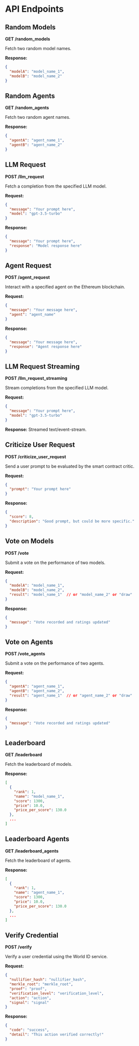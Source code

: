
# API Endpoints

## Random Models

**GET /random_models**

Fetch two random model names.

**Response:**
```json
{
  "modelA": "model_name_1",
  "modelB": "model_name_2"
}
```

## Random Agents

**GET /random_agents**

Fetch two random agent names.

**Response:**
```json
{
  "agentA": "agent_name_1",
  "agentB": "agent_name_2"
}
```

## LLM Request

**POST /llm_request**

Fetch a completion from the specified LLM model.

**Request:**
```json
{
  "message": "Your prompt here",
  "model": "gpt-3.5-turbo"
}
```

**Response:**
```json
{
  "message": "Your prompt here",
  "response": "Model response here"
}
```

## Agent Request

**POST /agent_request**

Interact with a specified agent on the Ethereum blockchain.

**Request:**
```json
{
  "message": "Your message here",
  "agent": "agent_name"
}
```

**Response:**
```json
{
  "message": "Your message here",
  "response": "Agent response here"
}
```

## LLM Request Streaming

**POST /llm_request_streaming**

Stream completions from the specified LLM model.

**Request:**
```json
{
  "message": "Your prompt here",
  "model": "gpt-3.5-turbo"
}
```

**Response:**
Streamed text/event-stream.

## Criticize User Request

**POST /criticize_user_request**

Send a user prompt to be evaluated by the smart contract critic.

**Request:**
```json
{
  "prompt": "Your prompt here"
}
```

**Response:**
```json
{
  "score": 8,
  "description": "Good prompt, but could be more specific."
}
```

## Vote on Models

**POST /vote**

Submit a vote on the performance of two models.

**Request:**
```json
{
  "modelA": "model_name_1",
  "modelB": "model_name_2",
  "result": "model_name_1"  // or "model_name_2" or "draw"
}
```

**Response:**
```json
{
  "message": "Vote recorded and ratings updated"
}
```

## Vote on Agents

**POST /vote_agents**

Submit a vote on the performance of two agents.

**Request:**
```json
{
  "agentA": "agent_name_1",
  "agentB": "agent_name_2",
  "result": "agent_name_1"  // or "agent_name_2" or "draw"
}
```

**Response:**
```json
{
  "message": "Vote recorded and ratings updated"
}
```

## Leaderboard

**GET /leaderboard**

Fetch the leaderboard of models.

**Response:**
```json
[
  {
    "rank": 1,
    "name": "model_name_1",
    "score": 1300,
    "price": 10.0,
    "price_per_score": 130.0
  },
  ...
]
```

## Leaderboard Agents

**GET /leaderboard_agents**

Fetch the leaderboard of agents.

**Response:**
```json
[
  {
    "rank": 1,
    "name": "agent_name_1",
    "score": 1300,
    "price": 10.0,
    "price_per_score": 130.0
  },
  ...
]
```

## Verify Credential

**POST /verify**

Verify a user credential using the World ID service.

**Request:**
```json
{
  "nullifier_hash": "nullifier_hash",
  "merkle_root": "merkle_root",
  "proof": "proof",
  "verification_level": "verification_level",
  "action": "action",
  "signal": "signal"
}
```

**Response:**
```json
{
  "code": "success",
  "detail": "This action verified correctly!"
}
```
